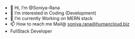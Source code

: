 - 👋 Hi, I’m @Soniya-Rana
- 👀 I’m interested in Coding (Development)
- 🌱 I’m currently Working on MERN stack
- 📫 How to reach me Mail@ soniya.rana@humancloud.biz
- FullStack Developer

<!---
Soniya-Rana/Soniya-Rana is a ✨ special ✨ repository because its `README.md` (this file) appears on your GitHub profile.
You can click the Preview link to take a look at your changes.
--->
